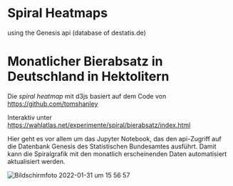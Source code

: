 # Spiral Heatmaps
using the Genesis api (database of destatis.de)

# Monatlicher Bierabsatz in Deutschland in Hektolitern

Die *spiral heatmap* mit d3js basiert auf dem Code von https://github.com/tomshanley

Interaktiv unter https://wahlatlas.net/experimente/spiral/bierabsatz/index.html

Hier geht es vor allem um das Jupyter Notebook, das den api-Zugriff auf die Datenbank Genesis des Statistischen Bundesamtes ausführt. Damit kann die Spiralgrafik mit den monatlich erscheinenden Daten automatisiert aktualisiert werden.

![Bildschirmfoto 2022-01-31 um 15 56 57](https://user-images.githubusercontent.com/4449821/151816412-af9063fc-a958-466b-a365-d102044050e9.png)
